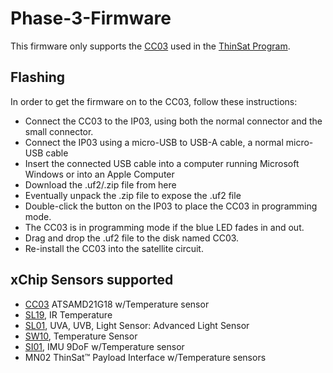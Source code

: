 # Phase-3-Firmware

This firmware only supports the [CC03](https://wiki.xinabox.cc/CC03) used in the [ThinSat Program](http://www.vaspace.org/index.php/thinsat-program).

## Flashing
In order to get the firmware on to the CC03, follow these instructions:
* Connect the CC03 to the IP03, using both the normal connector and the small connector.
* Connect the IP03 using a micro-USB to USB-A cable, a normal micro-USB cable
* Insert the connected USB cable into a computer running Microsoft Windows or into an Apple Computer
* Download the .uf2/.zip file from here
* Eventually unpack the .zip file to expose the .uf2 file
* Double-click the button on the IP03 to place the CC03 in programming mode.
* The CC03 is in programming mode if the blue LED fades in and out.
* Drag and drop the .uf2 file to the disk named CC03.
* Re-install the CC03 into the satellite circuit.

## xChip Sensors supported
- [CC03](https://wiki.xinabox.cc/CC03) ATSAMD21G18  w/Temperature sensor
- [SL19](https://wiki.xinabox.cc/SL19), IR Temperature 
- [SL01](https://wiki.xinabox.cc/SL01), UVA, UVB, Light Sensor: Advanced Light Sensor
- [SW10](https://wiki.xinabox.cc/SW10), Temperature Sensor
- [SI01](https://wiki.xinabox.cc/SI01), IMU 9DoF w/Temperature sensor
- MN02 ThinSat™ Payload Interface w/Temperature sensors
